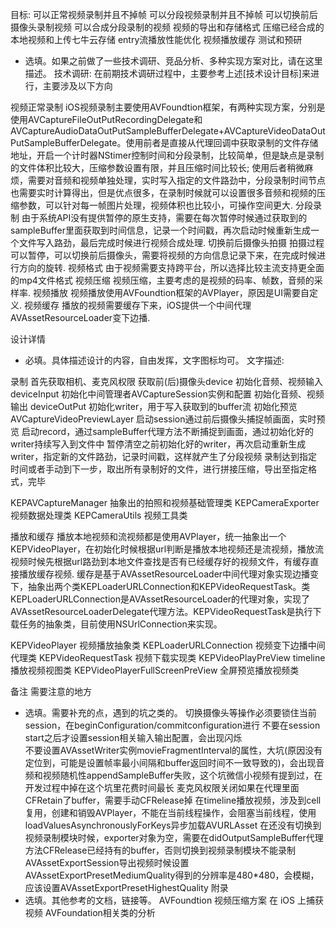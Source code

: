 目标:
可以正常视频录制并且不掉帧
可以分段视频录制并且不掉帧
可以切换前后摄像头录制视频
可以合成分段录制的视频
视频的导出和存储格式
压缩已经合成的本地视频和上传七牛云存储
entry流播放性能优化
视频播放缓存
测试和预研
* 选填。如果之前做了一些技术调研、竞品分析、多种实现方案对比，请在这里描述。
技术调研:
在前期技术调研过程中，主要参考上述[技术设计目标]来进行，主要涉及以下方向

视频正常录制  iOS视频录制主要使用AVFoundtion框架，有两种实现方案，分别是使用AVCaptureFileOutPutRecordingDelegate和AVCaptureAudioDataOutPutSampleBufferDelegate+AVCaptureVideoDataOutPutSampleBufferDelegate。使用前者是直接从代理回调中获取录制的文件存储地址，开启一个计时器NStimer控制时间和分段录制，比较简单，但是缺点是录制的文件体积比较大，压缩参数设置有限，并且压缩时间比较长; 使用后者稍微麻烦，需要对音频和视频单独处理，实时写入指定的文件路劲中，分段录制时间节点也需要实时计算得出，但是优点很多，在录制时候就可以设置很多音频和视频的压缩参数，可以针对每一帧图片处理，视频体积也比较小，可操作空间更大.
分段录制  由于系统API没有提供暂停的原生支持，需要在每次暂停时候通过获取到的sampleBuffer里面获取到时间信息，记录一个时间戳，再次启动时候重新生成一个文件写入路劲，最后完成时候进行视频合成处理.
切换前后摄像头拍摄  拍摄过程可以暂停，可以切换前后摄像头，需要将视频的方向信息记录下来，在完成时候进行方向的旋转.
视频格式  由于视频需要支持跨平台，所以选择比较主流支持更全面的mp4文件格式
视频压缩  视频压缩，主要考虑的是视频的码率、帧数，音频的采样率.
视频播放 视频播放使用AVFoundtion框架的AVPlayer，原因是UI需要自定义.
视频缓存 播放的视频需要缓存下来，iOS提供一个中间代理AVAssetResourceLoader变下边播.
       
设计详情
* 必填。具体描述设计的内容，自由发挥，文字图标均可。
文字描述:

录制
首先获取相机、麦克风权限
获取前(后)摄像头device
初始化音频、视频输入 deviceInput
初始化中间管理者AVCaptureSession实例和配置
初始化音频、视频输出 deviceOutPut
初始化writer，用于写入获取到的buffer流
初始化预览AVCaptureVideoPreviewLayer
启动session通过前后摄像头捕捉帧画面，实时预览
启动record，通过sampleBuffer代理方法不断捕捉到画面，通过初始化好的writer持续写入到文件中
 暂停清空之前初始化好的writer，再次启动重新生成writer，指定新的文件路劲，记录时间戳，这样就产生了分段视频
录制达到指定时间或者手动到下一步，取出所有录制好的文件，进行拼接压缩，导出至指定格式，完毕

                                                                 

KEPAVCaptureManager
抽象出的拍照和视频基础管理类
KEPCameraExporter
视频数据处理类
KEPCameraUtils
视频工具类



   
播放和缓存
 播放本地视频和流视频都是使用AVPlayer，统一抽象出一个KEPVideoPlayer，在初始化时候根据url判断是播放本地视频还是流视频，播放流视频时候先根据url路劲到本地文件查找是否有已经缓存好的视频文件，有缓存直接播放缓存视频.
缓存是基于AVAssetResourceLoader中间代理对象实现边播变下，抽象出两个类KEPLoaderURLConnection和KEPVideoRequestTask。类KEPLoaderURLConnection是AVAssetResourceLoader的代理对象，实现了AVAssetResourceLoaderDelegate代理方法。KEPVideoRequestTask是执行下载任务的抽象类，目前使用NSUrlConnection来实现。





KEPVideoPlayer
视频播放抽象类
KEPLoaderURLConnection
视频变下边播中间代理类
KEPVideoRequestTask
视频下载实现类
KEPVideoPlayPreView
timeline播放视频视图类
KEPVideoPlayerFullScreenPreView
全屏预览播放视频类


备注
需要注意的地方
* 选填。需要补充的点，遇到的坑之类的。
切换摄像头等操作必须要锁住当前session，在beginConfiguration/commitconfiguration进行
不要在session start之后才设置session相关输入输出配置，会出现闪烁     
不要设置AVAssetWriter实例movieFragmentInterval的属性，大坑(原因没有定位到，可能是设置帧率最小间隔和buffer返回时间不一致导致的)，会出现音频和视频随机性appendSampleBuffer失败，这个坑微信小视频有提到过，在开发过程中掉在这个坑里花费时间最长
麦克风权限关闭如果在代理里面CFRetain了buffer，需要手动CFRelease掉
在timeline播放视频，涉及到cell复用，创建和销毁AVPlayer，不能在当前线程操作，会阻塞当前线程，使用loadValuesAsynchronouslyForKeys异步加载AVURLAsset
在还没有切换到视频录制模块时候，exporter对象为空，需要在didOutputSampleBuffer代理方法CFRelease已经持有的buffer，否则切换到视频录制模块不能录制
AVAssetExportSession导出视频时候设置AVAssetExportPresetMediumQuality得到的分辨率是480*480，会模糊，应该设置AVAssetExportPresetHighestQuality
附录
* 选填。其他参考的文档，链接等。
AVFoundtion
视频压缩方案
在 iOS 上捕获视频
AVFoundation相关类的分析
